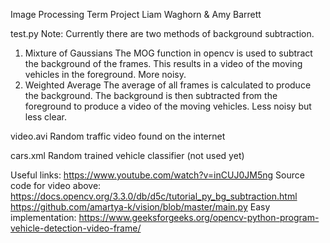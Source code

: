 Image Processing Term Project
Liam Waghorn & Amy Barrett

test.py
Note: Currently there are two methods of background subtraction.
1) Mixture of Gaussians
    The MOG function in opencv is used to subtract the background of the frames. This results in a video of the moving
    vehicles in the foreground. More noisy.
2) Weighted Average
    The average of all frames is calculated to produce the background. The background is then subtracted from the
    foreground to produce a video of the moving vehicles. Less noisy but less clear.

video.avi
Random traffic video found on the internet

cars.xml
Random trained vehicle classifier (not used yet)


Useful links:
https://www.youtube.com/watch?v=inCUJ0JM5ng
Source code for video above: https://docs.opencv.org/3.3.0/db/d5c/tutorial_py_bg_subtraction.html
https://github.com/amartya-k/vision/blob/master/main.py
Easy implementation: https://www.geeksforgeeks.org/opencv-python-program-vehicle-detection-video-frame/
